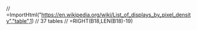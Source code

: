 // =ImportHtml("https://en.wikipedia.org/wiki/List_of_displays_by_pixel_density","table",1)
// 37 tables
// =RIGHT(B18,LEN(B18)-19)